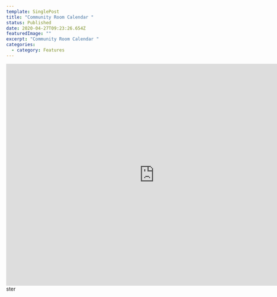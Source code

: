 ```yaml
---
template: SinglePost
title: "Community Room Calendar "
status: Published
date: 2020-04-27T09:23:26.654Z
featuredImage: ""
excerpt: "Community Room Calendar "
categories:
  - category: Features
---
```

<iframe src="https://calendar.google.com/calendar/b/4/embed?height=600&amp;wkst=1&amp;bgcolor=%23B39DDB&amp;ctz=America%2FChicago&amp;src=ZGV2dGVzdGVyMmsyMEBnbWFpbC5jb20&amp;color=%23039BE5&amp;showCalendars=0&amp;showPrint=0&amp;showTitle=1&amp;title=Morris%20Library%20Schedule&amp;showNav=1&amp;showDate=1" style="border-width:0" width="800" height="600" frameborder="0" scrolling="no"></iframe>
ster